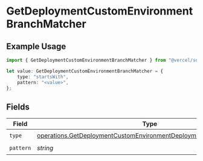 # GetDeploymentCustomEnvironmentBranchMatcher

## Example Usage

```typescript
import { GetDeploymentCustomEnvironmentBranchMatcher } from "@vercel/sdk/models/operations";

let value: GetDeploymentCustomEnvironmentBranchMatcher = {
    type: "startsWith",
    pattern: "<value>",
};
```

## Fields

| Field                                                                                                                                                      | Type                                                                                                                                                       | Required                                                                                                                                                   | Description                                                                                                                                                |
| ---------------------------------------------------------------------------------------------------------------------------------------------------------- | ---------------------------------------------------------------------------------------------------------------------------------------------------------- | ---------------------------------------------------------------------------------------------------------------------------------------------------------- | ---------------------------------------------------------------------------------------------------------------------------------------------------------- |
| `type`                                                                                                                                                     | [operations.GetDeploymentCustomEnvironmentDeploymentsResponse200Type](../../models/operations/getdeploymentcustomenvironmentdeploymentsresponse200type.md) | :heavy_check_mark:                                                                                                                                         | N/A                                                                                                                                                        |
| `pattern`                                                                                                                                                  | *string*                                                                                                                                                   | :heavy_check_mark:                                                                                                                                         | N/A                                                                                                                                                        |